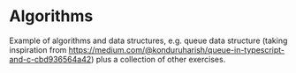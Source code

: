 # Algorithms

Example of algorithms and data structures, e.g. queue data structure (taking inspiration
from https://medium.com/@konduruharish/queue-in-typescript-and-c-cbd936564a42)
plus a collection of other exercises.
